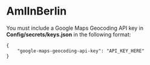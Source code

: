 # AmIInBerlin

You must include a Google Maps Geocoding API key in **Config/secrets/keys.json** in the following format:

```
{
    "google-maps-geocoding-api-key": "API_KEY_HERE"
}
```
